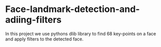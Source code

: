 # Face-landmark-detection-and-adiing-filters
In this project we use pythons dlib library to find 68 key-points on a face and apply filters to the detected face. 

